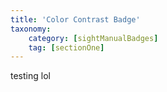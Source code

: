 ```yaml
---
title: 'Color Contrast Badge'
taxonomy:
    category: [sightManualBadges]
    tag: [sectionOne]
---
```

testing lol
